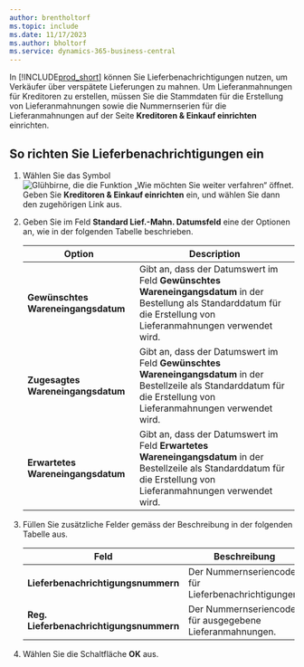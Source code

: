 ```yaml
---
author: brentholtorf
ms.topic: include
ms.date: 11/17/2023
ms.author: bholtorf
ms.service: dynamics-365-business-central
---
```

In [!INCLUDE[prod_short](../../../includes/prod_short.md)] können Sie Lieferbenachrichtigungen nutzen, um Verkäufer über verspätete Lieferungen zu mahnen. Um Lieferanmahnungen für Kreditoren zu erstellen, müssen Sie die Stammdaten für die Erstellung von Lieferanmahnungen sowie die Nummernserien für die Lieferanmahnungen auf der Seite **Kreditoren & Einkauf einrichten** einrichten.  

## So richten Sie Lieferbenachrichtigungen ein  

1. Wählen Sie das Symbol ![Glühbirne, die die Funktion „Wie möchten Sie weiter verfahren“ öffnet.](../../../media/ui-search/search_small.png "Tell me-Funktion") Geben Sie **Kreditoren & Einkauf einrichten** ein, und wählen Sie dann den zugehörigen Link aus.  
2. Geben Sie im Feld **Standard Lief.-Mahn. Datumsfeld** eine der Optionen an, wie in der folgenden Tabelle beschrieben.  

    |Option|Description|  
    |----------------------------------|---------------------------------------|  
    |**Gewünschtes Wareneingangsdatum**|Gibt an, dass der Datumswert im Feld **Gewünschtes Wareneingangsdatum** in der Bestellung als Standarddatum für die Erstellung von Lieferanmahnungen verwendet wird.|  
    |**Zugesagtes Wareneingangsdatum**|Gibt an, dass der Datumswert im Feld **Gewünschtes Wareneingangsdatum** in der Bestellzeile als Standarddatum für die Erstellung von Lieferanmahnungen verwendet wird.|  
    |**Erwartetes Wareneingangsdatum**|Gibt an, dass der Datumswert im Feld **Erwartetes Wareneingangsdatum** in der Bestellzeile als Standarddatum für die Erstellung von Lieferanmahnungen verwendet wird.|  

3. Füllen Sie zusätzliche Felder gemäss der Beschreibung in der folgenden Tabelle aus.  

    |Feld|Beschreibung|  
    |---------------------------------|---------------------------------------|  
    |**Lieferbenachrichtigungsnummern**|Der Nummernseriencode für Lieferbenachrichtigungen.|  
    |**Reg. Lieferbenachrichtigungsnummern**|Der Nummernseriencode für ausgegebene Lieferanmahnungen.|  

4. Wählen Sie die Schaltfläche **OK** aus.  
